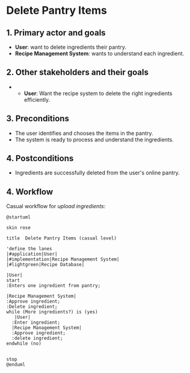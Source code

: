 # Delete Pantry Items

## 1. Primary actor and goals
* __User__: want to delete ingredients their pantry.
* __Recipe Management System__: wants to understand each ingredient.


## 2. Other stakeholders and their goals

* * __User__: Want the recipe system to delete the right ingredients efficiently.



## 3. Preconditions

* The user identifies and chooses the items in the pantry.
* The system is ready to process and understand the ingredients.

## 4. Postconditions

* Ingredients are successfully deleted from the user's online pantry.


## 4. Workflow

Casual workflow for _upload ingredients_:

```plantuml
@startuml

skin rose

title  Delete Pantry Items (casual level)

'define the lanes
|#application|User|
|#implementation|Recipe Management System|
|#lightgreen|Recipe Database|

|User|
start
:Enters one ingredient from pantry;

|Recipe Management System|
:Approve ingredient;
:Delete ingredient;
while (More ingredients?) is (yes)
   |User|
  :Enter ingredient;
  |Recipe Management System|
  :Approve ingredient;
  :delete ingredient;
endwhile (no)


stop
@enduml
```


